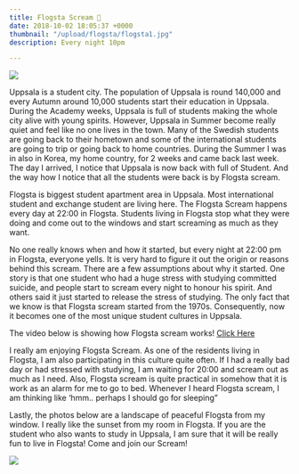 ```yaml
---
title: Flogsta Scream 📣
date: 2018-10-02 18:05:37 +0000
thumbnail: "/upload/flogsta/flogsta1.jpg"
description: Every night 10pm

---
```


![](/upload/flogsta/flogsta1.jpg)

Uppsala is a student city. The population of Uppsala is round 140,000 and every Autumn around 10,000 students start their education in Uppsala. During the Academy weeks, Uppsala is full of students making the whole city alive with young spirits. However, Uppsala in Summer become really quiet and feel like no one lives in the town. Many of the Swedish students are going back to their hometown and some of the international students are going to trip or going back to home countries. During the Summer I was in also in Korea, my home country, for 2 weeks and came back last week. The day I arrived, I notice that Uppsala is now back with full of Student. And the way how I notice that all the students were back is by Flogsta scream.

Flogsta is biggest student apartment area in Uppsala. Most international student and exchange student are living here. The Flogsta Scream happens every day at 22:00 in Flogsta. Students living in Flogsta stop what they were doing and come out to the windows and start screaming as much as they want.

No one really knows when and how it started, but every night at 22:00 pm in Flogsta, everyone yells. It is very hard to figure it out the origin or reasons behind this scream. There are a few assumptions about why it started. One story is that one student who had a huge stress with studying committed suicide, and people start to scream every night to honour his spirit. And others said it just started to release the stress of studying. The only fact that we know is that Flogsta scream started from the 1970s. Consequently, now it becomes one of the most unique student cultures in Uppsala.

The video below is showing how Flogsta scream works!
[Click Here](https://youtu.be/UYT00u1gYKU)



I really am enjoying Flogsta Scream. As one of the residents living in Flogsta, I am also participating in this culture quite often. If I had a really bad day or had stressed with studying, I am waiting for 20:00 and scream out as much as I need. Also, Flogsta scream is quite practical in somehow that it is work as an alarm for me to go to bed. Whenever I heard Flogsta scream, I am thinking like ‘hmm.. perhaps I should go for sleeping”

Lastly, the photos below are a landscape of peaceful Flogsta from my window. I really like the sunset from my room in Flogsta. If you are the student who also wants to study in Uppsala, I am sure that it will be really fun to live in Flogsta! Come and join our Scream!

![](/upload/flogsta/flogsta2.jpg)